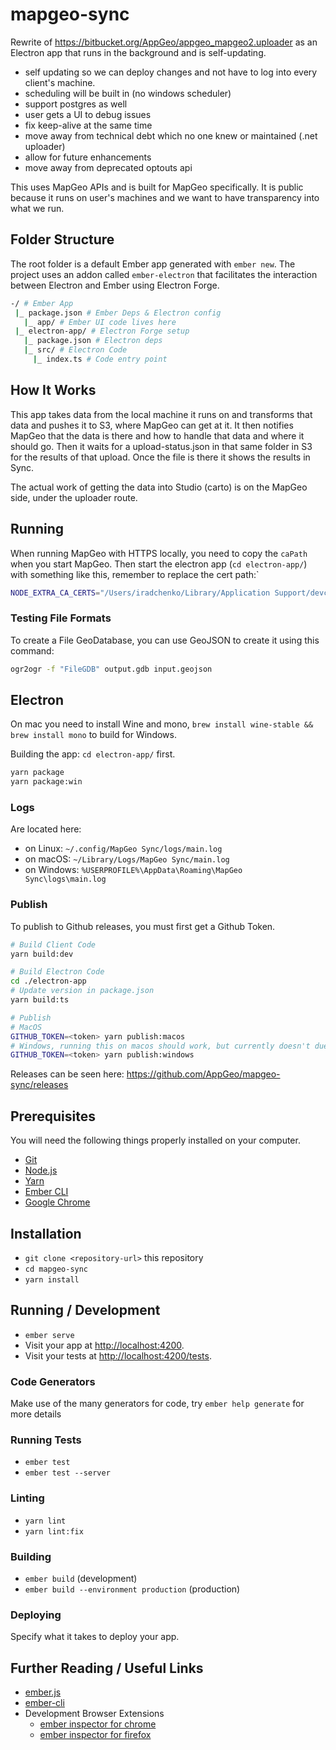 # mapgeo-sync

Rewrite of https://bitbucket.org/AppGeo/appgeo_mapgeo2.uploader as an Electron app that runs in the background and is self-updating.

- self updating so we can deploy changes and not have to log into every client's machine.
- scheduling will be built in (no windows scheduler)
- support postgres as well
- user gets a UI to debug issues
- fix keep-alive at the same time
- move away from technical debt which no one knew or maintained (.net uploader)
- allow for future enhancements
- move away from deprecated optouts api

This uses MapGeo APIs and is built for MapGeo specifically. It is public because it runs on user's machines and
we want to have transparency into what we run.

## Folder Structure

The root folder is a default Ember app generated with `ember new`.
The project uses an addon called `ember-electron` that facilitates the interaction between Electron and Ember using Electron Forge.

```sh
-/ # Ember App
 |_ package.json # Ember Deps & Electron config
   |_ app/ # Ember UI code lives here
 |_ electron-app/ # Electron Forge setup
   |_ package.json # Electron deps
   |_ src/ # Electron Code
     |_ index.ts # Code entry point
```

## How It Works

This app takes data from the local machine it runs on and transforms that data and pushes it to S3, where MapGeo can get at it. It then notifies MapGeo that the data is there and how to handle that data and where it should go. Then it waits for a upload-status.json in that same folder in S3 for the results of that upload. Once the file is there it shows the results in Sync.

The actual work of getting the data into Studio (carto) is on the MapGeo side, under the uploader route.

## Running

When running MapGeo with HTTPS locally, you need to copy the `caPath` when you start MapGeo.
Then start the electron app (`cd electron-app/`) with something like this, remember to replace the cert path:`

```sh
NODE_EXTRA_CA_CERTS="/Users/iradchenko/Library/Application Support/devcert/certificate-authority/certificate.cert" yarn debug
```

### Testing File Formats

To create a File GeoDatabase, you can use GeoJSON to create it using this command:

```sh
ogr2ogr -f "FileGDB" output.gdb input.geojson
```

## Electron

On mac you need to install Wine and mono, `brew install wine-stable && brew install mono` to build for Windows.

Building the app: `cd electron-app/` first.

```sh
yarn package
yarn package:win
```

### Logs

Are located here:

- on Linux: `~/.config/MapGeo Sync/logs/main.log`
- on macOS: `~/Library/Logs/MapGeo Sync/main.log`
- on Windows: `%USERPROFILE%\AppData\Roaming\MapGeo Sync\logs\main.log`

### Publish

To publish to Github releases, you must first get a Github Token.

```sh
# Build Client Code
yarn build:dev

# Build Electron Code
cd ./electron-app
# Update version in package.json
yarn build:ts

# Publish
# MacOS
GITHUB_TOKEN=<token> yarn publish:macos
# Windows, running this on macos should work, but currently doesn't due to a bug in the squirrel maker
GITHUB_TOKEN=<token> yarn publish:windows
```

Releases can be seen here: https://github.com/AppGeo/mapgeo-sync/releases

## Prerequisites

You will need the following things properly installed on your computer.

- [Git](https://git-scm.com/)
- [Node.js](https://nodejs.org/)
- [Yarn](https://yarnpkg.com/)
- [Ember CLI](https://ember-cli.com/)
- [Google Chrome](https://google.com/chrome/)

## Installation

- `git clone <repository-url>` this repository
- `cd mapgeo-sync`
- `yarn install`

## Running / Development

- `ember serve`
- Visit your app at [http://localhost:4200](http://localhost:4200).
- Visit your tests at [http://localhost:4200/tests](http://localhost:4200/tests).

### Code Generators

Make use of the many generators for code, try `ember help generate` for more details

### Running Tests

- `ember test`
- `ember test --server`

### Linting

- `yarn lint`
- `yarn lint:fix`

### Building

- `ember build` (development)
- `ember build --environment production` (production)

### Deploying

Specify what it takes to deploy your app.

## Further Reading / Useful Links

- [ember.js](https://emberjs.com/)
- [ember-cli](https://ember-cli.com/)
- Development Browser Extensions
  - [ember inspector for chrome](https://chrome.google.com/webstore/detail/ember-inspector/bmdblncegkenkacieihfhpjfppoconhi)
  - [ember inspector for firefox](https://addons.mozilla.org/en-US/firefox/addon/ember-inspector/)

